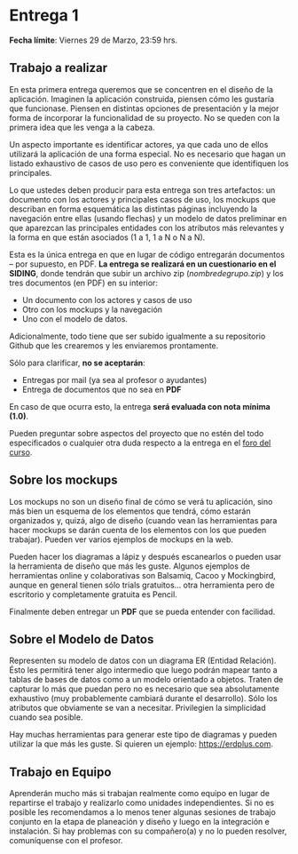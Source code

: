 # Entrega 1

**Fecha límite**: Viernes 29 de Marzo, 23:59 hrs.

## Trabajo a realizar

En esta primera entrega queremos que se concentren en el diseño de la aplicación. Imaginen la aplicación construida, piensen cómo les gustaría que funcionase. Piensen en distintas opciones de presentación y la mejor forma de incorporar la funcionalidad de su proyecto. No se queden con la primera idea que les venga a la cabeza.

Un aspecto importante es identificar actores, ya que cada uno de ellos utilizará la aplicación de una forma especial. No es necesario que hagan un listado exhaustivo de casos de uso pero es conveniente que identifiquen los principales.

Lo que ustedes deben producir para esta entrega son tres artefactos: un documento con los actores y principales casos de uso, los mockups que describan en forma esquemática las distintas páginas incluyendo la navegación entre ellas (usando flechas) y un modelo de datos preliminar en que aparezcan las principales entidades con los atributos más relevantes y la forma en que están asociados (1 a 1, 1 a N o N a N).

Esta es la única entrega en que en lugar de código entregarán documentos – por supuesto, en PDF. **La entrega se realizará en un cuestionario en el SIDING**, donde tendrán que subir un archivo zip (*nombredegrupo.zip*) y los tres documentos (en PDF) en su interior:

* Un documento con los actores y casos de uso
* Otro con los mockups y la navegación
* Uno con el modelo de datos.

Adicionalmente, todo tiene que ser subido igualmente a su repositorio Github que les crearemos y les enviaremos prontamente.

Sólo para clarificar, **no se aceptarán**:

* Entregas por mail (ya sea al profesor o ayudantes)
* Entrega de documentos que no sea en **PDF**

En caso de que ocurra esto, la entrega **será evaluada con nota mínima (1.0)**.


Pueden preguntar sobre aspectos del proyecto que no estén del todo especificados o cualquier otra duda respecto a la entrega en el [foro del curso](../../../../#foro).

## Sobre los mockups

Los mockups no son un diseño final de cómo se verá tu aplicación, sino más bien un esquema de los elementos que tendrá, cómo estarán organizados y, quizá, algo de diseño (cuando vean las herramientas para hacer mockups se darán cuenta de los elementos con los que pueden trabajar). Pueden ver varios ejemplos de mockups en la web.

Pueden hacer los diagramas a lápiz y después escanearlos o pueden usar la herramienta de diseño que más les guste. Algunos ejemplos de herramientas online y colaborativas son Balsamiq, Cacoo y Mockingbird, aunque en general tienen sólo trials gratuitos… otra herramienta pero de escritorio y completamente gratuita es Pencil.

Finalmente deben entregar un **PDF** que se pueda entender con facilidad.

## Sobre el Modelo de Datos

Representen su modelo de datos con un diagrama ER (Entidad Relación). Ésto les permitirá tener algo intermedio que luego podrán mapear tanto a tablas de bases de datos como a un modelo orientado a objetos. Traten de capturar lo más que puedan pero no es necesario que sea absolutamente exhaustivo (muy probablemente cambiará durante el desarrollo). Sólo los atributos que obviamente se van a necesitar. Privilegien la simplicidad cuando sea posible.

Hay muchas herramientas para generar este tipo de diagramas y pueden utilizar la que más les guste. Si quieren un ejemplo: https://erdplus.com.

## Trabajo en Equipo

Aprenderán mucho más si trabajan realmente como equipo en lugar de repartirse el trabajo y realizarlo como unidades independientes. Si no es posible les recomendamos a lo menos tener algunas sesiones de trabajo conjunto en la etapa de planeación y diseño y luego en la integración e instalación. Si hay problemas con su compañero(a) y no lo pueden resolver, comuníquense con el profesor.
